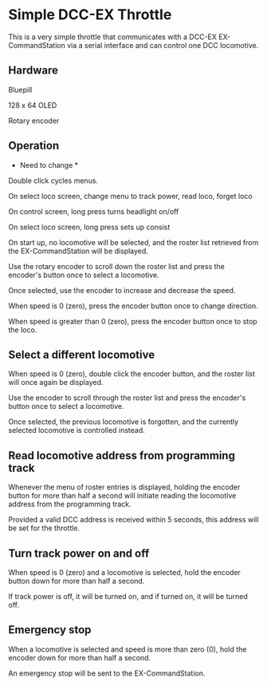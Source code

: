 # Simple DCC-EX Throttle

This is a very simple throttle that communicates with a DCC-EX EX-CommandStation via a serial interface and can control one DCC locomotive.

## Hardware

Bluepill

128 x 64 OLED

Rotary encoder

## Operation

* Need to change *

Double click cycles menus.

On select loco screen, change menu to track power, read loco, forget loco

On control screen, long press turns headlight on/off

On select loco screen, long press sets up consist

On start up, no locomotive will be selected, and the roster list retrieved from the EX-CommandStation will be displayed.

Use the rotary encoder to scroll down the roster list and press the encoder's button once to select a locomotive.

Once selected, use the encoder to increase and decrease the speed.

When speed is 0 (zero), press the encoder button once to change direction.

When speed is greater than 0 (zero), press the encoder button once to stop the loco.

## Select a different locomotive

When speed is 0 (zero), double click the encoder button, and the roster list will once again be displayed.

Use the encoder to scroll through the roster list and press the encoder's button once to select a locomotive.

Once selected, the previous locomotive is forgotten, and the currently selected locomotive is controlled instead.

## Read locomotive address from programming track

Whenever the menu of roster entries is displayed, holding the encoder button for more than half a second will initiate reading the locomotive address from the programming track.

Provided a valid DCC address is received within 5 seconds, this address will be set for the throttle.

## Turn track power on and off

When speed is 0 (zero) and a locomotive is selected, hold the encoder button down for more than half a second.

If track power is off, it will be turned on, and if turned on, it will be turned off.

## Emergency stop

When a locomotive is selected and speed is more than zero (0), hold the encoder down for more than half a second.

An emergency stop will be sent to the EX-CommandStation.

